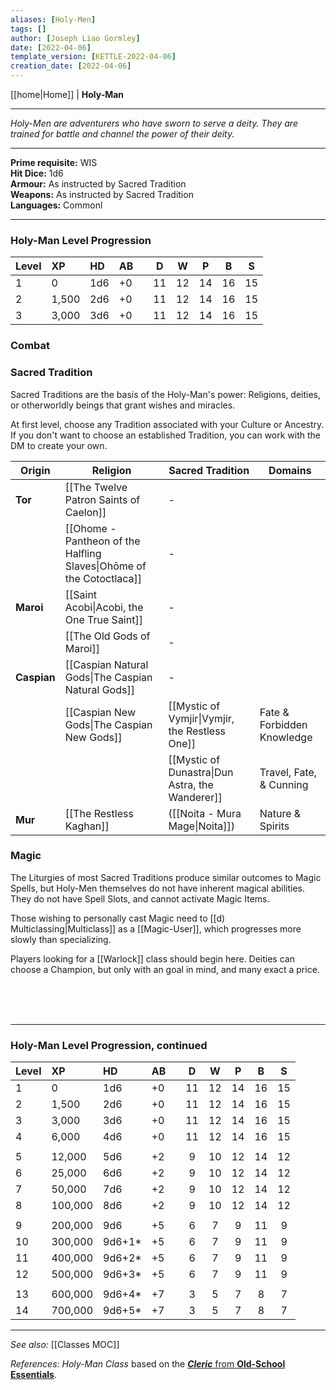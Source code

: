 ```yaml
---
aliases: [Holy-Men]
tags: []
author: [Joseph Liao Gormley]
date: [2022-04-06]
template_version: [KETTLE-2022-04-06]
creation_date: [2022-04-06]
---
```

<!-- Home | Character Creation | -->
[[home|Home]] | **Holy-Man**
___
*Holy-Men are adventurers who have sworn to serve a deity. They are trained for battle and channel the power of their deity.*
___
**Prime requisite:** WIS<br>**Hit Dice:** 1d6<br>**Armour:** As instructed by Sacred Tradition<br>**Weapons:** As instructed by Sacred Tradition<br>**Languages:** Commonl
___
### Holy-Man Level Progression
| Level | XP    | HD  | AB  |     |  D  |  W  |  P  |  B  |  S  |
|:----- |:----- |:--- |:--- | --- |:---:|:---:|:---:|:---:|:---:|
| 1     | 0     | 1d6 | +0  |     | 11  | 12  | 14  | 16  | 15  |
| 2     | 1,500 | 2d6 | +0  |     | 11  | 12  | 14  | 16  | 15  |
| 3     | 3,000 | 3d6 | +0  |     | 11  | 12  | 14  | 16  | 15  |

### Combat
<!-- #Revisit Combat Magic-Users can only wield Daggers, and are unable to cast Spells while using Shields or wearing any kind of Armour. This makes them very vulnerable in combat. -->

<!--### Paradigms
Arcane Paradigms describe the various methods to learn magic, and are generally divided by country or ancestry. At first level, Magic-Users may choose the Paradigm associated with either their Culture, or their Ancestry.-->

### Sacred Tradition
Sacred Traditions are the basis of the Holy-Man's power: Religions, deities, or otherworldly beings that grant wishes and miracles.

At first level, choose any Tradition associated with your Culture or Ancestry. If you don't want to choose an established Tradition, you can work with the DM to create your own.


| Origin      | Religion                                                             | Sacred Tradition                                | Domains                    |
| ----------- | -------------------------------------------------------------------- | ----------------------------------------------- | -------------------------- |
| **Tor**     | [[The Twelve Patron Saints of Caelon]]                               | -                                               |                            |
|             | [[Ohome - Pantheon of the Halfling Slaves\|Ohōme of the Cotoctlaca]] | -                                               |                            |
| **Maroi**   | [[Saint Acobi\|Acobi, the One True Saint]]                           | -                                               |                            |
|             | [[The Old Gods of Maroi]]                                            | -                                               |                            |
| **Caspian** | [[Caspian Natural Gods\|The Caspian Natural Gods]]                   | -                                               |                            |
|             | [[Caspian New Gods\|The Caspian New Gods]]                           | [[Mystic of Vymjir\|Vymjir, the Restless One]]  | Fate & Forbidden Knowledge |
|             |                                                                      | [[Mystic of Dunastra\|Dun Astra, the Wanderer]] | Travel, Fate, & Cunning    |
| **Mur**     | [[The Restless Kaghan]]                                              | ([[Noita - Mura Mage\|Noita]])                  | Nature & Spirits                           |


### Magic
The Liturgies of most Sacred Traditions produce similar outcomes to Magic Spells, but Holy-Men themselves do not have inherent magical abilities. They do not have Spell Slots, and cannot activate Magic Items.

Those wishing to personally cast Magic need to [[d) Multiclassing|Multiclass]] as a [[Magic-User]], which progresses more slowly than specializing.

Players looking for a [[Warlock]] class should begin here. Deities can choose a Champion, but only with an goal in mind, and many exact a price. <!-- #Revisit Warlocks still gather favour, and can use favour to a) Refresh their Spell Slots. b) Create new Spell Slots c) Use Invocations d) -->

<br><br><br>
___
### Holy-Man Level Progression, continued

| Level | XP      | HD     | AB  |     |  D  |  W  |  P  |  B  |  S  |
|:----- |:------- |:------ |:--- | --- |:---:|:---:|:---:|:---:|:---:|
| 1     | 0       | 1d6    | +0  |     | 11  | 12  | 14  | 16  | 15  |
| 2     | 1,500   | 2d6    | +0  |     | 11  | 12  | 14  | 16  | 15  |
| 3     | 3,000   | 3d6    | +0  |     | 11  | 12  | 14  | 16  | 15  |
| 4     | 6,000   | 4d6    | +0  |     | 11  | 12  | 14  | 16  | 15  |
|       |         |        |     |     |     |     |     |     |     |
| 5     | 12,000  | 5d6    | +2  |     |  9  | 10  | 12  | 14  | 12  |
| 6     | 25,000  | 6d6    | +2  |     |  9  | 10  | 12  | 14  | 12  |
| 7     | 50,000  | 7d6    | +2  |     |  9  | 10  | 12  | 14  | 12  |
| 8     | 100,000 | 8d6    | +2  |     |  9  | 10  | 12  | 14  | 12  |
|       |         |        |     |     |     |     |     |     |     |
| 9     | 200,000 | 9d6    | +5  |     |  6  |  7  |  9  | 11  |  9  |
| 10    | 300,000 | 9d6+1* | +5  |     |  6  |  7  |  9  | 11  |  9  |
| 11    | 400,000 | 9d6+2* | +5  |     |  6  |  7  |  9  | 11  |  9  |
| 12    | 500,000 | 9d6+3* | +5  |     |  6  |  7  |  9  | 11  |  9  |
|       |         |        |     |     |     |     |     |     |     |
| 13    | 600,000 | 9d6+4* | +7  |     |  3  |  5  |  7  |  8  |  7  |
| 14    | 700,000 | 9d6+5* | +7  |     |  3  |  5  |  7  |  8  |  7  |

___
*See also:* [[Classes MOC]]

*References:* *Holy-Man Class* based on the [***Cleric*** from **Old-School Essentials**](https://oldschoolessentials.necroticgnome.com/srd/index.php/Cleric).
<!-- Sources, read more, links, etc. -->
<!-- *Source: Entry by [[Mike Maxin]].* -->
<!-- *References:* -->
<!-- Leave an empty line at the end, otherwise Exporter complains. -->


